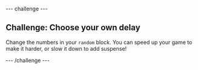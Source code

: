 --- challenge ---

## Challenge: Choose your own delay
Change the numbers in your `random` block. You can speed up your game to make it harder, or slow it down to add suspense!


--- /challenge ---